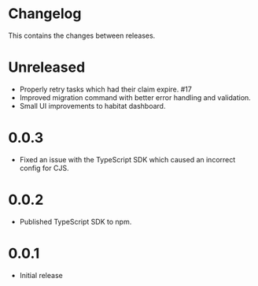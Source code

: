 # Changelog

This contains the changes between releases.

# Unreleased

* Properly retry tasks which had their claim expire.  #17
* Improved migration command with better error handling and validation.
* Small UI improvements to habitat dashboard.

# 0.0.3

* Fixed an issue with the TypeScript SDK which caused an incorrect config for CJS.

# 0.0.2

* Published TypeScript SDK to npm.

# 0.0.1

* Initial release
